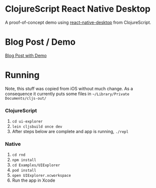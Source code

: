 # ClojureScript React Native Desktop

A proof-of-concept demo using [react-native-desktop](https://github.com/ptmt/react-native-desktop) from ClojureScript.

# Blog Post / Demo

[Blog Post with Demo](http://blog.fikesfarm.com/posts/2015-11-19-clojurescript-react-native-desktop.html)

# Running

Note, this stuff was copied from iOS without much change. As a consequence it currently puts some files in `~/Library/Private Documents/cljs-out/`

### ClojureScript
1. `cd ui-explorer`
2. `lein cljsbuild once dev`
3. After steps below are complete and app is running, `./repl`

### Native

1. `cd rnd`
2. `npm install`
3. `cd Examples/UIExplorer`
4. `pod install`
5. `open UIExplorer.xcworkspace`
6. Run the app in Xcode